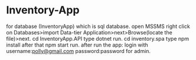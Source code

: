 # Inventory-App
for database (InventoryApp) which is sql database. 
open MSSMS right click on Databases>import Data-tier Application>next>Browse(locate the file)>next.
cd InventoryApp.API type dotnet run.
cd inventory.spa type npm install after that npm start run.
after run the app:
login with username:polly@gmail.com
password:password
for admin.
